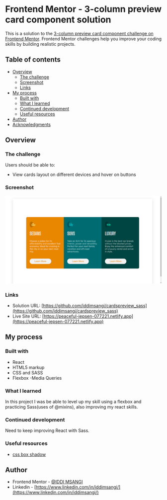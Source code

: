 # Frontend Mentor - 3-column preview card component solution

This is a solution to the [3-column preview card component challenge on Frontend Mentor](https://www.frontendmentor.io/challenges/3column-preview-card-component-pH92eAR2-). Frontend Mentor challenges help you improve your coding skills by building realistic projects. 

## Table of contents

- [Overview](#overview)
  - [The challenge](#the-challenge)
  - [Screenshot](#screenshot)
  - [Links](#links)
- [My process](#my-process)
  - [Built with](#built-with)
  - [What I learned](#what-i-learned)
  - [Continued development](#continued-development)
  - [Useful resources](#useful-resources)
- [Author](#author)
- [Acknowledgments](#acknowledgments)

## Overview

### The challenge

Users should be able to:

- View cards layout on different devices and hover on buttons

### Screenshot

![3-preview-cards](src/3-preview-cards.png)

### Links

- Solution URL: [https://github.com/iddimsangi/cardspreview_sass](https://github.com/iddimsangi/cardspreview_sass)
- Live Site URL: [https://peaceful-jepsen-077221.netlify.app](https://peaceful-jepsen-077221.netlify.app)

## My process

### Built with

- React
- HTML5 markup
- CSS and SASS 
- Flexbox
-Media Queries

### What I learned

In this project I was be able to level up my skill using a flexbox and practicing Sass(uses of @mixins), also improving my react skills.

### Continued development

Need to keep improving React with Sass.

### Useful resources

- [css box shadow](https://getcssscan.com/css-box-shadow-examples) 

## Author
- Frontend Mentor - [@IDDI MSANGI](https://app.slack.com/client/TCYEB44S2/D02PW41BK8W/user_profile/U01G7EAT82J)
- Linkedin - [https://www.linkedin.com/in/iddimsangi/](https://www.linkedin.com/in/iddimsangi/)
